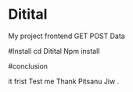 # Ditital
My project frontend GET POST Data

#Install
cd Ditital 
Npm install 

#conclusion

it frist Test me 
Thank 
Pitsanu Jiw .